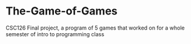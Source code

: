 # The-Game-of-Games
CSC126 Final project, a program of 5 games that worked on for a whole semester of intro to programming class
